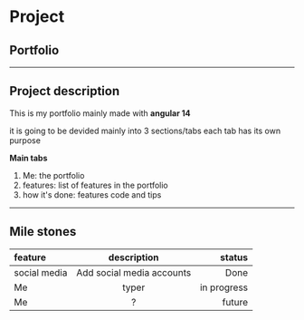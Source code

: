 # Project
  ## Portfolio
***

## Project description
  This is my portfolio mainly made with **angular 14**
  
  it is going to be devided mainly into 3 sections/tabs each tab has its own purpose
  
  **Main tabs**
  1. Me: the portfolio
  2. features: list of features in the portfolio
  3. how it's done: features code and tips
  ---

## Mile stones
| feature | description | status |
| :--- | :----: | ---: |
| social media | Add social media accounts | Done |
| Me | typer | in progress |
| Me | ? | future |


